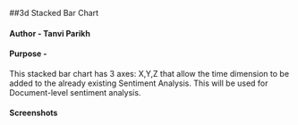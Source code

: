 ##3d Stacked Bar Chart

#### Author - Tanvi Parikh

#### Purpose - 
This stacked bar chart has 3 axes: X,Y,Z that allow the time dimension to be added to the already existing Sentiment Analysis. This will be used for Document-level sentiment analysis.

#### Screenshots
